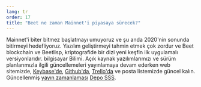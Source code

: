```yaml
---
lang: tr
order: 17
title: "Beet ne zaman Mainnet'i piyasaya sürecek?"
---
```


Mainnet'i biter bitmez başlatmayı umuyoruz ve şu anda 2020'nin sonunda bitirmeyi hedefliyoruz. Yazılım geliştirmeyi tahmin etmek çok zordur ve Beet blockchain ve Beetlisp, kriptografide bir dizi yeni keşfin ilk uygulamalı versiyonlarıdır. bilgisayar Bilimi. Açık kaynak yazılımlarımızı ve sürüm planlarımızla ilgili güncellemeleri yayınlamaya devam ederken web sitemizde, [Keybase'de](https://keybase.io/team/beet_network.public), [Github'da](https://github.com/Beet-Network/), [Trello'da](https://trello.com/b/ZuNx7sET/engineering-core) ve posta listemizde güncel kalın. Güncellenmiş [yayın zamanlaması](https://github.com/Beet-Network/beet-blockchain/wiki/FAQ#when-mainnet) [Depo SSS](https://github.com/Beet-Network/beet-blockchain/wiki/FAQ).

